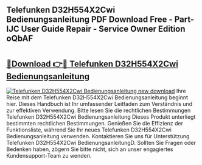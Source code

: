 ## Telefunken D32H554X2Cwi Bedienungsanleitung PDF Download Free - Part-IJC User Guide Repair - Service Owner Edition oQbAF

# <h2><a href="http://df3muy5.blite.top/?on=Telefunken+D32H554X2Cwi+Bedienungsanleitung">🔗Download 👉🔴 Telefunken D32H554X2Cwi Bedienungsanleitung</a></h2>

[![Telefunken D32H554X2Cwi Bedienungsanleitung new download](https://i.imgur.com/lujVjoI.png)](http://df3muy5.blite.top/?on=Telefunken+D32H554X2Cwi+Bedienungsanleitung)
Ihre Reise mit dem Telefunken D32H554X2Cwi Bedienungsanleitung beginnt hier. Dieses Handbuch ist Ihr umfassender Leitfaden zum Verständnis und zur effektiven Verwendung. Bitte lesen Sie die rechtlichen Bestimmungen Telefunken D32H554X2Cwi Bedienungsanleitung Dieses Produkt unterliegt bestimmten rechtlichen Bestimmungen. Genießen Sie die Effizienz der Funktionsliste, während Sie Ihr neues Telefunken D32H554X2Cwi Bedienungsanleitung verwenden. Kontaktieren Sie uns für Unterstützung Telefunken D32H554X2Cwi BedienungsanleitungD. Sollten Sie Fragen oder Bedenken haben, zögern Sie bitte nicht, sich an unser engagiertes Kundensupport-Team zu wenden.
